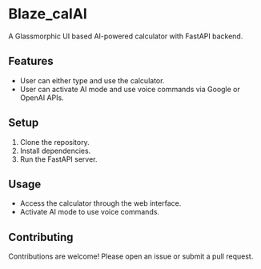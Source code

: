 # Blaze_calAI

A Glassmorphic UI based AI-powered calculator with FastAPI backend.

## Features
- User can either type and use the calculator.
- User can activate AI mode and use voice commands via Google or OpenAI APIs.

## Setup
1. Clone the repository.
2. Install dependencies.
3. Run the FastAPI server.

## Usage
- Access the calculator through the web interface.
- Activate AI mode to use voice commands.

## Contributing
Contributions are welcome! Please open an issue or submit a pull request.
